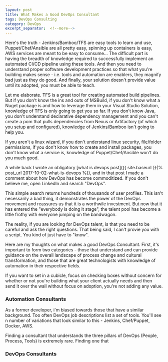```yaml
---
layout: post
title: What Makes a Good DevOps Consultant
tags: DevOps Consulting
category: DevOps
excerpt_separator:  <!--more-->
---
```


Here's the truth - Jenkins/Bamboo/TFS are easy tools to learn and use, Puppet/Chef/Ansible are all pretty easy, spinning up containers is easy, AWS services are meant to be easy to consume...  The difficult part is having the breadth of knowledge required to successfully implement an automated CI/CD pipeline using these tools. <!--more--> And then you need to understand proper software development practices so that what you're building makes sense - i.e. tools and automation are enablers, they magnify bad just as they do good.  And finally, your solution doesn't provide value until its adopted, you must be able to teach.

Let me elaborate. TFS is a great tool for creating automated build pipelines.  But if you don't know the ins and outs of MSBuild, if you don't know what a Nuget package is and how to leverage them in your Visual Studio Solution, knowledge of TFS is only going to get you so far.  If you don't know Java, you don't understand declarative dependency management and you can't create a pom that pulls dependencies from Nexus or Artifactory (of which you setup and configured), knowledge of Jenkins/Bamboo isn't going to help you.

If you aren't a linux wizard, if you don't understand linux security, file/folder permissions, if you don't know how to create and install packages, you don't know what a service is, knowledge of Puppet/Chef/Ansible won't do you much good.

A while back I wrote an obligatory [what is devops post]({{ site.baseurl }}{% post_url 2017-10-02-what-is-devops %}), and in that post I made a comment about how DevOps has become commoditized. If you don't believe me, open LinkedIn and search "DevOps".

This simple search returns hundreds of thousands of user profiles. This isn't necessarily a bad thing, it demonstrates the power of the DevOps movement and reassures us that it is a worthwile investment. But now that it has entered the "everybody is doing it stage", the talent pool has become a little frothy with everyone jumping on the bandwagon.

The reality, if you are looking for DevOps talent, is that you need to be careful and ask the right questions. That being said, I can't provie you with a script. You kind of just have to "know".

Here are my thoughts on what makes a good DevOps Consultant.  First, it's important to form two categories - those that understand and can provide guidance on the overall landscape of process change and cultural transformation, and those that are great technologists with knowledge of automation in their respective fields.

If you want to set in a cubicle, focus on checking boxes without concern for whether or not you're building what your client actually needs and then send it over the wall without focus on adoption, you're not adding any value.


### Automation Consultants
As a former developer, i'm biased towards those that have a similar background. Too often DevOps job descriptions list a set of tools.  You'll see n number of variations that look similar to this - Jenkins, Chef/Puppet, Docker, AWS.


Finding a consultant that understands the three pillars of DevOps (People, Process, Tools) is extremely rare. Finding one that

### DevOps Consultants
